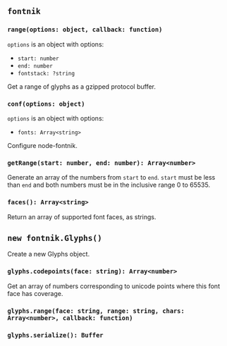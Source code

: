 ## `fontnik`

### `range(options: object, callback: function)`

`options` is an object with options:

* `start: number`
* `end: number`
* `fontstack: ?string`

Get a range of glyphs as a gzipped protocol buffer.

### `conf(options: object)`

`options` is an object with options:

* `fonts: Array<string>`

Configure node-fontnik.

### `getRange(start: number, end: number): Array<number>`

Generate an array of the numbers from `start` to `end`. `start` must be 
less than `end` and both numbers must be in the inclusive range 0 to 65535.

### `faces(): Array<string>`

Return an array of supported font faces, as strings.

## `new fontnik.Glyphs()`

Create a new Glyphs object.

### `glyphs.codepoints(face: string): Array<number>`

Get an array of numbers corresponding to unicode points where this font face
has coverage.

### `glyphs.range(face: string, range: string, chars: Array<number>, callback: function)`

### `glyphs.serialize(): Buffer`
